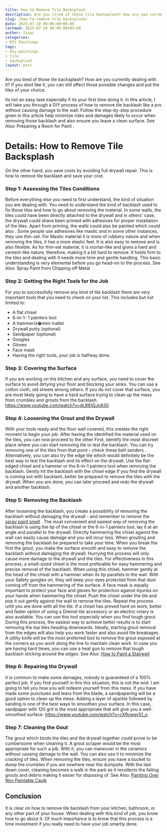 ```yaml
---
title: How to Remove Tile Backsplash
description: Are you tired of those tile backsplash? How are you currently dealing with it? If you dont like it, you can still affect those possible changes and put the...
slug: /how-to-remove-tile-backsplash/
date: 2025-07-10 00:00:00+00:00
lastmod: 2025-07-10 00:00:00+03:00
author: Isaac
categories:
- DIY Paintings
tags:
- diy-paintings
- tile
- backsplash
layout: post
---
```

Are you tired of those tile backsplash? How are you currently dealing with it? If you dont like it, you can still affect those possible changes and put the tiles of your choice.

Its not an easy task especially if its your first time doing it. In this article, I will take you through a DIY process of how to remove tile backlash like a pro without causing damage to the wall.
Follow the step-by-step procedure given in this article help minimize risks and damages likely to occur when removing those backlash and also ensure you leave a clean surface. See Also:
Preparing a Room for Paint
.
# Details: How to Remove Tile Backsplash
On the other hand, you save costs by avoiding full drywall repair. This is how to remove tile backlash and save your cost.
### Step 1: Assessing the Tiles Conditions
Before everything else you need to first understand, the kind of situation you are dealing with. You need to understand the kind of backlash used to fix those tiles and how to go about removing the material.
In some walls, the tiles could have been directly attached to the drywall and in others' case, the drywall could shave been primed with adhesives for proper installation of the tiles. Apart from priming, the
walls could also be painted which could also
.
Some people use adhesives like mastic and in some other instances, they use thin-set. For Mastic material it is more of rubbery nature and when removing the tiles, it has a more elastic feel. It is also easy to remove and is also flexible.
As for thin-set material, it is mortar-like and gives a hard and cement-like nature, therefore, making it a bit hard to remove. It holds firm to the tiles and dealing with it needs more time and gentle handling.
This basic understanding is very elemental before you go head-on to the process. See Also:
Spray Paint from Chipping off Metal
### Step 2: Getting the Right Tools for the Job
For you to successfully remove any kind of tile backlash there are very important tools that you need to check on your list. This includes but not limited to:
- A flat chisel
- 6-in-1- 1 painters tool
- A hammer/a�mini mallet
- Drywall putty (optional)
- Sandpaper (optional)
- Googles
- Gloves
- Face mask
- Having the right tools, your job is halfway done.
### Step 3: Covering the Surface
If you are working on the kitchen and any surface, you need to cover the surface to avoid dirtying your floor and blocking your sinks. You can use a cotton cloth, old sheets among others.
If you do not cover that surface, you are most likely going to have a hard surface trying to clean up the mess from crumbles and grouts from the backlash.
https://www.youtube.com/watch?v=dLR81QJn830
### Step 4: Loosening the Grout and the Drywall
With your tools ready and the floor well covered, this creates the right moment to begin your job. After having the identified the material used on the tiles, you can now proceed to the other
First, identify the most discreet place where you can start removing tile to test the backlash. You can try removing one of the tiles from that point -
check these belt sanders
.
Alternatively, you can also try the edge tile which would definitely be the best way to test the backlash and its effect on the drywall. Use the flat-edged chisel and a hammer or the 6-in-1 painters tool when removing the backlash. Gently hit the backlash with the chisel edge
If you find the drywall is coming out with backlash, better be prepared to remove the tiles with the drywall. When you are done, you can later proceed and redo the drywall and another backlash.
### Step 5: Removing the Backlash
After loosening the backlash, you create a possibility of removing the backlash without damaging the drywall - and remember to remove the
[spray paint smell](https://pestpolicy.com/how-to-get-rid-of-spray-paint-smell/)
.
The most convenient and easiest way of removing the backlash is using the tip of the chisel or the 6-in-1 painters tool, lay it at an angle and parallel to the drywall. Directly hammering the chisel against the wall can easily cause damage and you will incur loss.
When grouting and removing the backlash be prepared to take your time. When you break the first the grout, you make the surface smooth and easy to remove the backlash without damaging the drywall.
Hurrying the process will only cause more damage to the drywall and the tiles. For effectiveness in this process, a small-sized chisel is the most preferable for easy hammering and precise removal of the backlash.
When using this chisel, hammer gently at the head of the chisel with a hammer when its tip parallels to the wall.
With your Safety googles on, they will keep your eyes protected from that dust coming off from the hammering of the surface.
A face mask is equally important to protect your face and gloves for protection against injuries on your hands when hammering the chisel.
Push the chisel under the tile and pop it out gently against the wall to remove the tiles. Repeat the process until you are done with all the tile.
If a chisel has proved hard on work, better and faster option of using a Dremel tile accessory or an electric rotary is also available. You can use this tool especially when you find tough grout.
During this process, the easiest way to achieve better results is to start removing the top tiles heading downwards. Ideally, starting grout removal from the edges will also help you work faster and also avoid tile breakages.
A utility knife will be the most preferred tool to remove the grout exposed at the corners as you work along the line to maintain clean work.
In case you are having hard times, you can use a heat gun to remove that tough backlash sticking around the edges.
See Also:
[How to Paint a Stairwell](https://pestpolicy.com/how-to-paint-a-stairwell/)
### Step 6: Repairing the Drywall
It is common to make some damages, nobody is guaranteed of a 100% perfect job. If you find yourself in this this situation, this is not the end.
I am going to tell you how you will redeem yourself from this mess. If you have made some punctures and tears from the blade, a sandpapering will be a good option to clean up the mess.
Adding a layer of sparkle followed by sanding is one of the best ways to smoothen your surface. In this case, sandpaper with 120 grit is the most appropriate that will give you a well-smoothed surface.
https://www.youtube.com/watch?v=cXRcwgy51_o
### Step 7: Cleaning the Gout
The grout which binds the tiles and the drywall together could prove to be cumbersome when cleaning it.
A grout scraper would be the most appropriate for such a job. With it, you can maneuver in the ceramics without causing damage to the wall. You can also use it to minimize the cracking of tiles.
When removing the tiles, ensure you have a bucket to dump the crumbles if you are nowhere near the dumpsite.
With the laid down cover, cleaning becomes a walk in the park as it recollects the falling grouts and debris making it easier for disposing of.
See Also:
[Painting Over Non Paintable Caulk](https://pestpolicy.com/how-to-paint-over-non-paintable-caulk/)
## Conclusion
It is clear on how to remove tile backlash from your kitchen, bathroom, or any other part of your house. When dealing with this kind of job, you know how to go about it.
Of much importance is to know that this process is a time investment if you really need to have your job smartly done.